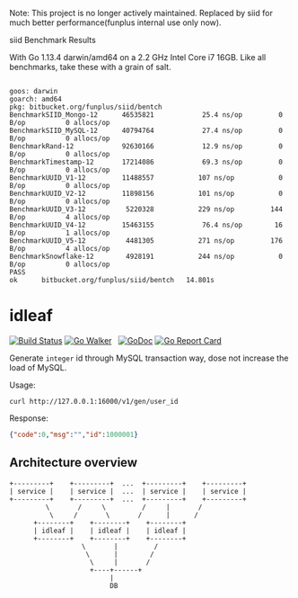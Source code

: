 Note: This project is no longer actively maintained. Replaced by siid for much better performance(funplus internal use only now).

siid Benchmark Results

With Go 1.13.4 darwin/amd64 on a 2.2 GHz Intel Core i7 16GB. Like all benchmarks, take these with a grain of salt.
```shell

goos: darwin
goarch: amd64
pkg: bitbucket.org/funplus/siid/bentch
BenchmarkSIID_Mongo-12      46535821            25.4 ns/op         0 B/op          0 allocs/op
BenchmarkSIID_MySQL-12      40794764            27.4 ns/op         0 B/op          0 allocs/op
BenchmarkRand-12            92630166            12.9 ns/op         0 B/op          0 allocs/op
BenchmarkTimestamp-12       17214086            69.3 ns/op         0 B/op          0 allocs/op
BenchmarkUUID_V1-12         11488557           107 ns/op           0 B/op          0 allocs/op
BenchmarkUUID_V2-12         11898156           101 ns/op           0 B/op          0 allocs/op
BenchmarkUUID_V3-12          5220328           229 ns/op         144 B/op          4 allocs/op
BenchmarkUUID_V4-12         15463155            76.4 ns/op        16 B/op          1 allocs/op
BenchmarkUUID_V5-12          4481305           271 ns/op         176 B/op          4 allocs/op
BenchmarkSnowflake-12        4928191           244 ns/op           0 B/op          0 allocs/op
PASS
ok      bitbucket.org/funplus/siid/bentch   14.801s
```


# idleaf
[![Build Status](https://travis-ci.org/timestee/idleaf.svg?branch=master)](https://travis-ci.org/timestee/idleaf) 
[![Go Walker](https://gowalker.org/api/v1/badge)](https://gowalker.org/github.com/timestee/idleaf)  
[![GoDoc](https://godoc.org/github.com/timestee/idleaf?status.svg)](https://godoc.org/github.com/timestee/idleaf)
[![Go Report Card](https://goreportcard.com/badge/github.com/timestee/idleaf)](https://goreportcard.com/report/github.com/timestee/idleaf)

Generate `integer` id through MySQL transaction way, dose not increase the load of MySQL.

Usage:
```shell
curl http://127.0.0.1:16000/v1/gen/user_id
```

Response:
```json
{"code":0,"msg":"","id":1000001}
```

## Architecture overview
```
+---------+    +---------+  ...  +---------+    +---------+
| service |    | service |  ...  | service |    | service |
+---------+    +---------+  ...  +---------+    +---------+
         \       /     \         /     |       /
          \     /       \       /      |      /
	  +--------+    +--------+    +--------+
	  | idleaf |    | idleaf |    | idleaf |
	  +--------+    +--------+    +--------+
                  \       |         /
                   \      |        /
                    \     |       /
                    +----+------+
                         |
                         DB
```
